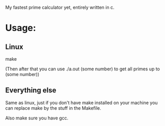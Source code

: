 My fastest prime calculator yet, entirely written in c.
<h1>Usage:</h1>
<h2>Linux</h2>
make<p>
(Then after that you can use ./a.out (some number) to get all primes up to (some number))
<h2>Everything else</h2>
Same as linux, just if you don't have make installed on your machine you can replace make by the stuff in the Makefile.<p>
Also make sure you have gcc.
